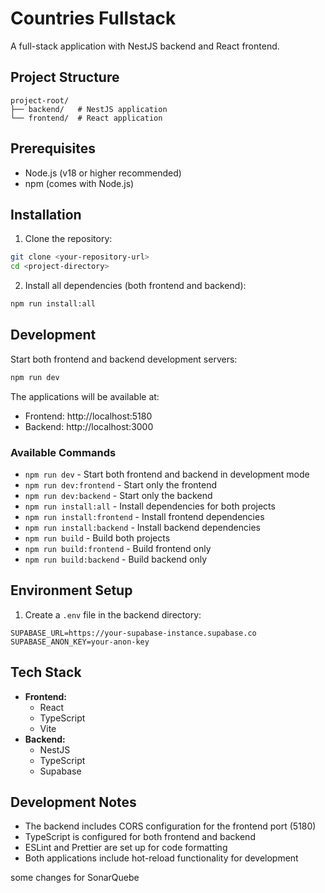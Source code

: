 # Countries Fullstack

A full-stack application with NestJS backend and React frontend.

## Project Structure

```shell
project-root/
├── backend/   # NestJS application
└── frontend/  # React application
```

## Prerequisites

- Node.js (v18 or higher recommended)
- npm (comes with Node.js)

## Installation

1. Clone the repository:

```bash
git clone <your-repository-url>
cd <project-directory>
```

2. Install all dependencies (both frontend and backend):

```bash
npm run install:all
```

## Development

Start both frontend and backend development servers:

```bash
npm run dev
```

The applications will be available at:

- Frontend: http://localhost:5180
- Backend: http://localhost:3000

### Available Commands

- `npm run dev` - Start both frontend and backend in development mode
- `npm run dev:frontend` - Start only the frontend
- `npm run dev:backend` - Start only the backend
- `npm run install:all` - Install dependencies for both projects
- `npm run install:frontend` - Install frontend dependencies
- `npm run install:backend` - Install backend dependencies
- `npm run build` - Build both projects
- `npm run build:frontend` - Build frontend only
- `npm run build:backend` - Build backend only

## Environment Setup

1. Create a `.env` file in the backend directory:

```env
SUPABASE_URL=https://your-supabase-instance.supabase.co
SUPABASE_ANON_KEY=your-anon-key
```

## Tech Stack

- **Frontend:**
  - React
  - TypeScript
  - Vite
- **Backend:**
  - NestJS
  - TypeScript
  - Supabase

## Development Notes

- The backend includes CORS configuration for the frontend port (5180)
- TypeScript is configured for both frontend and backend
- ESLint and Prettier are set up for code formatting
- Both applications include hot-reload functionality for development

some changes for SonarQuebe